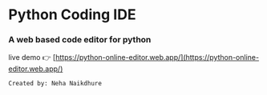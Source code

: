 # Python Coding IDE
### A web based code editor for python

live demo 👉 [https://python-online-editor.web.app/](https://python-online-editor.web.app/)


```
Created by: Neha Naikdhure
```